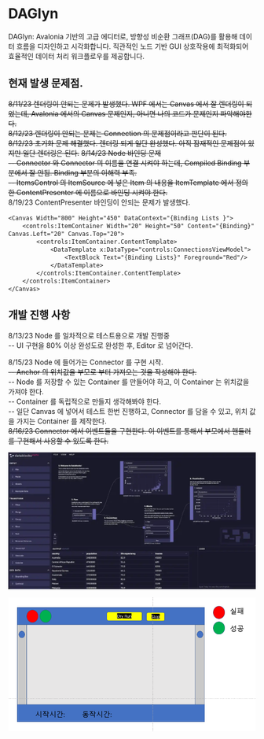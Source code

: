 ﻿# DAGlyn
DAGlyn: Avalonia 기반의 고급 에디터로, 방향성 비순환 그래프(DAG)를 활용해 데이터 흐름을 디자인하고 시각화합니다. 
직관적인 노드 기반 GUI 상호작용에 최적화되어 효율적인 데이터 처리 워크플로우를 제공합니다.

## 현재 발생 문제점.
~~8/11/23 렌더링이 안되는 문제가 발생했다. WPF 에서는 Canvas 에서 잘 렌더링이 되었는데, Avalonia 에서의 Canvas 문제인지, 아니면 나의 코드가 문제인지 파악해야한다.~~  
~~8/12/23 렌더링이 안되는 문제는 Connection 의 문제점이라고 판단이 된다.~~      
~~8/12/23 초기화 문제 해결했다. 렌더링 되게 일단 완성했다. 아직 잠재적인 문제점이 있지만 일단 렌더링은 된다.~~ 
~~8/14/23 Node 바인딩 문제  
-- Connector 와 Connector 의 이름을 연결 시켜야 하는데, Compiled Binding 부분에서 잘 안됨. Binding 부분의 이해력 부족.  
-- ItemsControl 의 ItemSource 에 넣은 Item 의 내용을 ItemTemplate 에서 정의 한 ContentPresenter 에 이름으로 바인딩 시켜야 한다.~~  
8/19/23 ContentPresenter 바인딩이 안되는 문제가 발생했다.  
```xaml
<Canvas Width="800" Height="450" DataContext="{Binding Lists }">
	<controls:ItemContainer Width="20" Height="50" Content="{Binding}" Canvas.Left="20" Canvas.Top="20">
		<controls:ItemContainer.ContentTemplate>
			<DataTemplate x:DataType="controls:ConnectionsViewModel">
				<TextBlock Text="{Binding Lists}" Foreground="Red"/>
			</DataTemplate>
		</controls:ItemContainer.ContentTemplate>
	</controls:ItemContainer>
</Canvas>
```

## 개발 진행 사항 
8/13/23 Node 를 일차적으로 테스트용으로 개발 진행중   
-- UI 구현을 80% 이상 완성도로 완성한 후, Editor 로 넘어간다.

8/15/23 Node 에 들어가는 Connector 를 구현 시작.    
~~-- Anchor 의 위치값을 부모로 부터 가져오는 것을 작성해야 한다.~~  
-- Node 를 저장할 수 있는 Container 를 만들어야 하고, 이 Container 는 위치값을 가져야 한다.  
-- Container 를 독립적으로 만들지 생각해봐야 한다.  
-- 일단 Canvas 에 넣어서 테스트 한번 진행하고, Connector 를 담을 수 있고, 위치 값을 가지는 Container 를 제작한다.  
~~8/16/23 Connector 에서 이벤트들을 구현한다. 이 이벤트를 통해서 부모에서 핸들러를 구현해서 사용할 수 있도록 한다.~~  


![node 참고이미지 - 구현 후 삭제 예정](images/ref01.png)

![node 초기 구상 이미지 - 구현 후 삭제 예정](images/init01.png)
